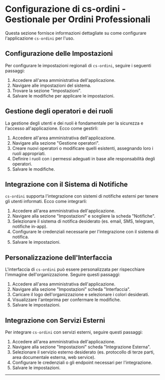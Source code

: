 # Configurazione di cs-ordini - Gestionale per Ordini Professionali

Questa sezione fornisce informazioni dettagliate su come configurare l'applicazione `cs-ordini` per l'uso.

## Configurazione delle Impostazioni 

Per configurare le impostazioni regionali di `cs-ordini`, seguire i seguenti passaggi:

1. Accedere all'area amministrativa dell'applicazione.
2. Navigare alle impostazioni del sistema.
3. Trovare la sezione "Impostazioni".
4. Salvare le modifiche per applicare le impostazioni.

## Gestione degli operatori e dei ruoli

La gestione degli utenti e dei ruoli è fondamentale per la sicurezza e l'accesso all'applicazione. Ecco come gestirli:

1. Accedere all'area amministrativa dell'applicazione.
2. Navigare alla sezione "Gestione operatori".
3. Creare nuovi operatori o modificare quelli esistenti, assegnando loro i ruoli appropriati.
4. Definire i ruoli con i permessi adeguati in base alle responsabilità degli operatori.
5. Salvare le modifiche.

## Integrazione con il Sistema di Notifiche

`cs-ordini` supporta l'integrazione con sistemi di notifiche esterni per tenere gli utenti informati. Ecco come integrarli:

1. Accedere all'area amministrativa dell'applicazione.
2. Navigare alla sezione "Impostazioni" e scegliere la scheda "Notifiche".
3. Selezionare il sistema di notifica desiderato (es. email, SMS, telegram, notifiche in-app).
4. Configurare le credenziali necessarie per l'integrazione con il sistema di notifica.
5. Salvare le impostazioni.

## Personalizzazione dell'Interfaccia

L'interfaccia di `cs-ordini` può essere personalizzata per rispecchiare l'immagine dell'organizzazione. Seguire questi passaggi:

1. Accedere all'area amministrativa dell'applicazione.
2. Navigare alla sezione "Impostazioni" scheda "Interfaccia".
3. Caricare il logo dell'organizzazione e selezionare i colori desiderati.
4. Visualizzare l'anteprima per confermare le modifiche.
5. Salvare le impostazioni.

## Integrazione con Servizi Esterni

Per integrare `cs-ordini` con servizi esterni, seguire questi passaggi:

1. Accedere all'area amministrativa dell'applicazione.
2. Navigare alla sezione "Impostazioni" scheda "Integrazione Esterna".
3. Selezionare il servizio esterno desiderato (es. protocollo di terze parti, area documentale esterna, web service).
4. Configurare le credenziali o gli endpoint necessari per l'integrazione.
5. Salvare le impostazioni.

---

